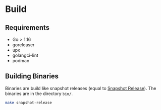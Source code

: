 # Build

## Requirements
* Go > 1.16
* goreleaser
* upx
* golangci-lint
* podman

## Building Binaries
Binaries are build like snapshot releases (equal to [Snapshot Release](release.md#build-snapshot-release)).
The binaries are in the directory `bin/`.

```bash
make snapshot-release
```
